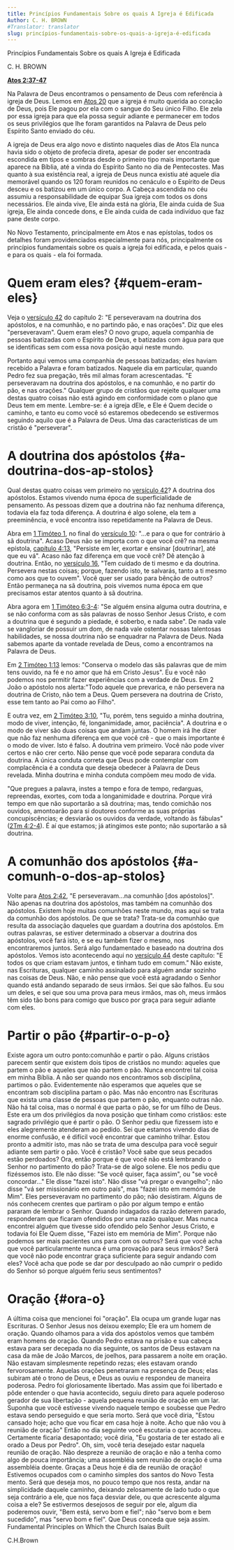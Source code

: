 ```yaml
---
title: Princípios Fundamentais Sobre os quais A Igreja é Edificada
Author: C. H. BROWN
#Translator: translator
slug: princípios-fundamentais-sobre-os-quais-a-igreja-é-edificada
---
```


Princípios Fundamentais Sobre os quais A Igreja é Edificada

C. H. BROWN

[**Atos 2:37-47**](http://mysword.info/b?r=Act_2:37-47)

Na Palavra de Deus encontramos o pensamento de Deus com referência à igreja de Deus. Lemos em [Atos 20](http://mysword.info/b?r=Act_20) que a igreja é muito querida ao coração de Deus, pois Ele pagou por ela com o sangue do Seu único Filho. Ele zela por essa igreja para que ela possa seguir adiante e permanecer em todos os seus privilégios que lhe foram garantidos na Palavra de Deus pelo Espírito Santo enviado do céu.

A igreja de Deus era algo novo e distinto naqueles dias de Atos Ela nunca havia sido o objeto de profecia direta, apesar de poder ser encontrada escondida em tipos e sombras desde o primeiro tipo mais importante que aparece na Bíblia, até a vinda do Espírito Santo no dia de Pentecostes. Mas quanto à sua existência real, a igreja de Deus nunca existiu até aquele dia memorável quando os 120 foram reunidos no cenáculo e o Espírito de Deus desceu e os batizou em um único corpo. A Cabeça ascendida no céu assumiu a responsabilidade de equipar Sua igreja com todos os dons necessários. Ele ainda vive, Ele ainda está na glória, Ele ainda cuida de Sua igreja, Ele ainda concede dons, e Ele ainda cuida de cada indivíduo que faz pane deste corpo.

No Novo Testamento, principalmente em Atos e nas epístolas, todos os detalhes foram providenciados especialmente para nós, principalmente os princípios fundamentais sobre os quais a igreja foi edificada, e pelos quais - e para os quais - ela foi formada.

# Quem eram eles? {#quem-eram-eles}

Veja o [versículo 42](http://mysword.info/b?r=Act_2:42) do capítulo 2: &quot;E perseveravam na doutrina dos apóstolos, e na comunhão, e no partindo pão, e nas orações&quot;. Diz que eles &quot;perseveravam&quot;. Quem eram eles? O novo grupo, aquela companhia de pessoas batizadas com o Espírito de Deus, e batizadas com água para que se identificas sem com essa nova posição aqui neste mundo.

Portanto aqui vemos uma companhia de pessoas batizadas; eles haviam recebido a Palavra e foram batizados. Naquele dia em particular, quando Pedro fez sua pregação, três mil almas foram acrescentadas. &quot;E perseveravam na doutrina dos apóstolos, e na comunhão, e no partir do pão, e nas orações.&quot; Qualquer grupo de cristãos que rejeite qualquer uma destas quatro coisas não está agindo em conformidade com o plano que Deus tem em mente. Lembre-se: é a igreja dEle, e Ele é Quem decide o caminho, e tanto eu como você só estaremos obedecendo se estivermos seguindo aquilo que é a Palavra de Deus. Uma das características de um cristão é &quot;perseverar&quot;.

# A doutrina dos apóstolos {#a-doutrina-dos-ap-stolos}

Qual destas quatro coisas vem primeiro no [versículo 42](http://mysword.info/b?r=Act_2:42)? A doutrina dos apóstolos. Estamos vivendo numa época de superficialidade de pensamento. As pessoas dizem que a doutrina não faz nenhuma diferença, todavia ela faz toda diferença. A doutrina é algo solene, ela tem a preeminência, e você encontra isso repetidamente na Palavra de Deus.

Abra em [1 Timóteo 1](http://mysword.info/b?r=1Ti_1), no final do [versículo 10](http://mysword.info/b?r=1Ti_1:10): &quot;...e para o que for contrário à sã doutrina&quot;. Acaso Deus não se importa com o que você crê? na mesma epístola, [capítulo 4:13](http://mysword.info/b?r=1Ti_4:13), &quot;Persiste em ler, exortar e ensinar [doutrinar], até que eu vá&quot;. Acaso não faz diferença em que você crê? Dê atenção à doutrina. Então, no [versículo 16](http://mysword.info/b?r=1Ti_4:16), &quot;Tem cuidado de ti mesmo e da doutrina. Persevera nestas coisas; porque, fazendo isto, te salvarás, tanto a ti mesmo como aos que to ouvem&quot;. Você quer ser usado para bênção de outros? Então permaneça na sã doutrina, pois vivemos numa época em que precisamos estar atentos quanto à sã doutrina.

Abra agora em [1 Timóteo 6:3-4](http://mysword.info/b?r=1Ti_6:3-4): &quot;Se alguém ensina alguma outra doutrina, e se não conforma com as sãs palavras de nosso Senhor Jesus Cristo, e com a doutrina que é segundo a piedade, é soberbo, e nada sabe&quot;. De nada vale se vangloriar de possuir um dom, de nada vale ostentar nossas talentosas habilidades, se nossa doutrina não se enquadrar na Palavra de Deus. Nada sabemos aparte da vontade revelada de Deus, como a encontramos na Palavra de Deus.

Em [2 Timóteo 1:13](http://mysword.info/b?r=2Ti_1:13) lemos: &quot;Conserva o modelo das sãs palavras que de mim tens ouvido, na fé e no amor que há em Cristo Jesus&quot;. Eu e você não podemos nos permitir fazer experiências com a verdade de Deus. Em 2 João o apóstolo nos alerta:&quot;Todo aquele que prevarica, e não persevera na doutrina de Cristo, não tem a Deus. Quem persevera na doutrina de Cristo, esse tem tanto ao Pai como ao Filho&quot;.

E outra vez, em [2 Timóteo 3:10](http://mysword.info/b?r=2Ti_3:10), &quot;Tu, porém, tens seguido a minha doutrina, modo de viver, intenção, fé, longanimidade, amor, paciência&quot;. A doutrina e o modo de viver são duas coisas que andam juntas. O homem irá lhe dizer que não faz nenhuma diferença em que você crê - que o mais importante é o modo de viver. Isto é falso. A doutrina vem primeiro. Você não pode viver certos e não crer certo. Não pense que você pode separara conduta da doutrina. A única conduta correta que Deus pode contemplar com complacência é a conduta que deseja obedecer à Palavra de Deus revelada. Minha doutrina e minha conduta compõem meu modo de vida.

&quot;Que pregues a palavra, instes a tempo e fora de tempo, redarguas, repreendas, exortes, com toda a longanimidade e doutrina. Porque virá tempo em que não suportarão a sã doutrina; mas, tendo comichão nos ouvidos, amontoarão para si doutores conforme as suas próprias concupiscências; e desviarão os ouvidos da verdade, voltando às fábulas&quot; ([2Tm 4:2-4](http://mysword.info/b?r=2Ti_4:2-4)). É aí que estamos; já atingimos este ponto; não suportarão a sã doutrina.

# A comunhão dos apóstolos {#a-comunh-o-dos-ap-stolos}

Volte para [Atos 2:42](http://mysword.info/b?r=Act_2:42), &quot;E perseveravam...na comunhão [dos apóstolos]&quot;. Não apenas na doutrina dos apóstolos, mas também na comunhão dos apóstolos. Existem hoje muitas comunhões neste mundo, mas aqui se trata da comunhão dos apóstolos. De que se trata? Trata-se da comunhão que resulta da associação daqueles que guardam a doutrina dos apóstolos. Em outras palavras, se estiver determinado a observar a doutrina dos apóstolos, você fará isto, e se eu também fizer o mesmo, nos encontraremos juntos. Será algo fundamentado e baseado na doutrina dos apóstolos. Vemos isto acontecendo aqui no [versículo 44](http://mysword.info/b?r=Act_2:44) deste capítulo: &quot;E todos os que criam estavam juntos, e tinham tudo em comum.&quot; Não existe, nas Escrituras, qualquer caminho assinalado para alguém andar sozinho nas coisas de Deus. Não, e não pense que você está agradando o Senhor quando está andando separado de seus irmãos. Sei que são falhos. Eu sou um deles, e sei que sou uma prova para meus irmãos, mas oh, meus irmãos têm sido tão bons para comigo que busco por graça para seguir adiante com eles.

# Partir o pão {#partir-o-p-o}

Existe agora um outro ponto:comunhão e partir o pão. Alguns cristãos parecem sentir que existem dois tipos de cristãos no mundo: aqueles que partem o pão e aqueles que não partem o pão. Nunca encontrei tal coisa em minha Bíblia. A não ser quando nos encontramos sob disciplina, partimos o pão. Evidentemente não esperamos que aqueles que se encontram sob disciplina partam o pão. Mas não encontro nas Escrituras que exista uma classe de pessoas que partem o pão, enquanto outras não. Não há tal coisa, mas o normal é que parta o pão, se for um filho de Deus. Este era um dos privilégios da nova posição que tinham como cristãos: este sagrado privilégio que é partir o pão. O Senhor pediu que fizessem isto e eles alegremente atenderam ao pedido. Sei que estamos vivendo dias de enorme confusão, e é difícil você encontrar que caminho trilhar. Estou pronto a admitir isto, mas não se trata de uma desculpa para você seguir adiante sem partir o pão. Você é cristão? Você sabe que seus pecados estão perdoados? Ora, então porque é que você não está lembrando o Senhor no partimento do pão? Trata-se de algo solene. Ele nos pediu que fizéssemos isto. Ele não disse: &quot;Se você quiser, faça assim&quot;, ou &quot;se você concordar...&quot; Ele disse &quot;fazei isto&quot;. Não disse &quot;vá pregar o evangelho&quot;; não disse &quot;vá ser missionário em outro país&quot;, mas &quot;fazei isto em memória de Mim&quot;. Eles perseveravam no partimento do pão; não desistiram. Alguns de nós conhecem crentes que partiram o pão por algum tempo e então pararam de lembrar o Senhor. Quando indagados da razão deterem parado, responderam que ficaram ofendidos por uma razão qualquer. Mas nunca encontrei alguém que tivesse sido ofendido pelo Senhor Jesus Cristo, e todavia foi Ele Quem disse, &quot;Fazei isto em memória de Mim&quot;. Porque não podemos ser mais pacientes uns para com os outros? Será que você acha que você particularmente nunca é uma provação para seus irmãos? Será que você não pode encontrar graça suficiente para seguir andando com eles? Você acha que pode se dar por desculpado ao não cumprir o pedido do Senhor só porque alguém feriu seus sentimentos?

# Oração {#ora-o}

A última coisa que mencionei foi &quot;oração&quot;. Ela ocupa um grande lugar nas Escrituras. O Senhor Jesus nos deixou exemplo; Ele era um homem de oração. Quando olhamos para a vida dos apóstolos vemos que também eram homens de oração. Quando Pedro estava na prisão e sua cabeça estava para ser decepada no dia seguinte, os santos de Deus estavam na casa da mãe de João Marcos, de joelhos, para passarem a noite em oração. Não estavam simplesmente repetindo rezas; eles estavam orando fervorosamente. Aquelas orações penetraram na presença de Deus; elas subiram até o trono de Deus, e Deus as ouviu e respondeu de maneira poderosa. Pedro foi gloriosamente libertado. Mas assim que foi libertado e pôde entender o que havia acontecido, seguiu direto para aquele poderoso gerador de sua libertação - aquela pequena reunião de oração em um lar. Suponha que você estivesse vivendo naquele tempo e soubesse que Pedro estava sendo perseguido e que seria morto. Será que você diria, &quot;Estou cansado hoje; acho que vou ficar em casa hoje à noite. Acho que não vou à reunião de oração&quot; Então no dia seguinte você escutaria o que aconteceu. Certamente ficaria desapontado; você diria, &quot;Eu gostaria de ter estado ali e orado a Deus por Pedro&quot;. Oh, sim, você teria desejado estar naquela reunião de oração. Não despreze a reunião de oração e não a tenha como algo de pouca importância; uma assembléia sem reunião de oração é uma assembléia doente. Graças a Deus hoje é dia de reunião de oração! Estivemos ocupados com o caminho simples dos santos do Novo Testa mento. Será que deseja mos, no pouco tempo que nos resta, andar na simplicidade daquele caminho, deixando zelosamente de lado tudo o que seja contrário a ele, que nos faça desviar dele, ou que acrescente alguma coisa a ele? Se estivermos desejosos de seguir por ele, algum dia poderemos ouvir, &quot;Bem está, servo bom e fiel&quot;; não &quot;servo bom e bem sucedido&quot;, mas &quot;servo bom e fiel&quot;. Que Deus conceda que seja assim. Fundamental Principles on Which the Church Isaías Built

C.H.Brown